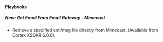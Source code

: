 
#### Playbooks
##### New: Get Email From Email Gateway - Mimecast
- Retrieve a specified eml/msg file directly from Mimecast. (Available from Cortex XSOAR 6.0.0).
